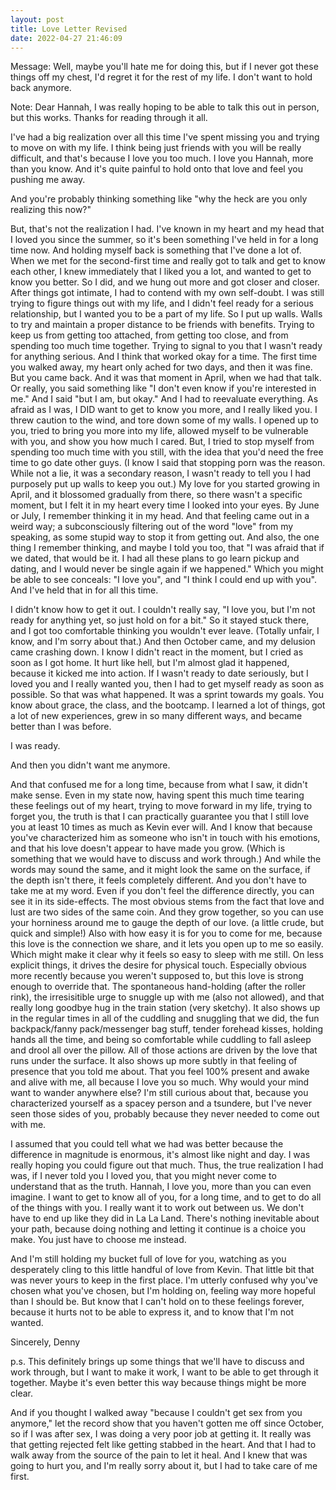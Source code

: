 ```yaml
---
layout: post
title: Love Letter Revised
date: 2022-04-27 21:46:09
---
```

Message: 
Well, maybe you'll hate me for doing this, but if I never got these things off my chest, I'd regret it for the rest of my life. I don't want to hold back anymore.

Note:
Dear Hannah,
I was really hoping to be able to talk this out in person, but this works. Thanks for reading through it all.

I've had a big realization over all this time I've spent missing you and trying to move on with my life. I think being just friends with you will be really difficult, and that's because I love you too much. I love you Hannah, more than you know. And it's quite painful to hold onto that love and feel you pushing me away.

And you're probably thinking something like "why the heck are you only realizing this now?"

But, that's not the realization I had. 
I've known in my heart and my head that I loved you since the summer, so it's been something I've held in for a long time now. And holding myself back is something that I've done a lot of. When we met for the second-first time and really got to talk and get to know each other, I knew immediately that I liked you a lot, and wanted to get to know you better. So I did, and we hung out more and got closer and closer. After things got intimate, I had to contend with my own self-doubt. I was still trying to figure things out with my life, and I didn't feel ready for a serious relationship, but I wanted you to be a part of my life. So I put up walls. Walls to try and maintain a proper distance to be friends with benefits. Trying to keep us from getting too attached, from getting too close, and from spending too much time together. Trying to signal to you that I wasn't ready for anything serious. And I think that worked okay for a time. The first time you walked away, my heart only ached for two days, and then it was fine. But you came back. And it was that moment in April, when we had that talk. Or really, you said something like "I don't even know if you're interested in me." And I said "but I am, but okay." And I had to reevaluate everything. As afraid as I was, I DID want to get to know you more, and I really liked you. I threw caution to the wind, and tore down some of my walls. I opened up to you, tried to bring you more into my life, allowed myself to be vulnerable with you, and show you how much I cared. But, I tried to stop myself from spending too much time with you still, with the idea that you'd need the free time to go date other guys. (I know I said that stopping porn was the reason. While not a lie, it was a secondary reason, I wasn't ready to tell you I had purposely put up walls to keep you out.) My love for you started growing in April, and it blossomed gradually from there, so there wasn't a specific moment, but I felt it in my heart every time I looked into your eyes. By June or July, I remember thinking it in my head. And that feeling came out in a weird way; a subconsciously filtering out of the word "love" from my speaking, as some stupid way to stop it from getting out. And also, the one thing I remember thinking, and maybe I told you too, that "I was afraid that if we dated, that would be it. I had all these plans to go learn pickup and dating, and I would never be single again if we happened." Which you might be able to see conceals: "I love you", and "I think I could end up with you". And I've held that in for all this time.

I didn't know how to get it out. I couldn't really say, "I love you, but I'm not ready for anything yet, so just hold on for a bit." So it stayed stuck there, and I got too comfortable thinking you wouldn't ever leave. (Totally unfair, I know, and I'm sorry about that.) And then October came, and my delusion came crashing down. I know I didn't react in the moment, but I cried as soon as I got home. It hurt like hell, but I'm almost glad it happened, because it kicked me into action. If I wasn't ready to date seriously, but I loved you and I really wanted you, then I had to get myself ready as soon as possible. So that was what happened. It was a sprint towards my goals. You know about grace, the class, and the bootcamp. I learned a lot of things, got a lot of new experiences, grew in so many different ways, and became better than I was before. 

I was ready.

And then you didn't want me anymore.

And that confused me for a long time, because from what I saw, it didn't make sense.
Even in my state now, having spent this much time tearing these feelings out of my heart, trying to move forward in my life, trying to forget you, the truth is that I can practically guarantee you that I still love you at least 10 times as much as Kevin ever will. And I know that because you've characterized him as someone who isn't in touch with his emotions, and that his love doesn't appear to have made you grow. (Which is something that we would have to discuss and work through.) And while the words may sound the same, and it might look the same on the surface, if the depth isn't there, it feels completely different. And you don't have to take me at my word. Even if you don't feel the difference directly, you can see it in its side-effects. The most obvious stems from the fact that love and lust are two sides of the same coin. And they grow together, so you can use your horniness around me to gauge the depth of our love. (a little crude, but quick and simple!) Also with how easy it is for you to come for me, because this love is the connection we share, and it lets you open up to me so easily. Which might make it clear why it feels so easy to sleep with me still. On less explicit things, it drives the desire for physical touch. Especially obvious more recently because you weren't supposed to, but this love is strong enough to override that. The spontaneous hand-holding (after the roller rink), the irresisitible urge to snuggle up with me (also not allowed), and that really long goodbye hug in the train station (very sketchy). It also shows up in the regular times in all of the cuddling and snuggling that we did, the fun backpack/fanny pack/messenger bag stuff, tender forehead kisses, holding hands all the time, and being so comfortable while cuddling to fall asleep and drool all over the pillow. All of those actions are driven by the love that runs under the surface. It also shows up more subtly in that feeling of presence that you told me about. That you feel 100% present and awake and alive with me, all because I love you so much. Why would your mind want to wander anywhere else? I'm still curious about that, because you characterized yourself as a spacey person and a tsundere, but I've never seen those sides of you, probably because they never needed to come out with me.

I assumed that you could tell what we had was better because the difference in magnitude is enormous, it's almost like night and day. I was really hoping you could figure out that much.
Thus, the true realization I had was, if I never told you I loved you, that you might never come to understand that as the truth. 
Hannah, I love you, more than you can even imagine. I want to get to know all of you, for a long time, and to get to do all of the things with you. I really want it to work out between us. We don't have to end up like they did in La La Land. There's nothing inevitable about your path, because doing nothing and letting it continue is a choice you make. You just have to choose me instead.

And I'm still holding my bucket full of love for you, watching as you desperately cling to this little handful of love from Kevin. That little bit that was never yours to keep in the first place. I'm utterly confused why you've chosen what you've chosen, but I'm holding on, feeling way more hopeful than I should be. But know that I can't hold on to these feelings forever, because it hurts not to be able to express it, and to know that I'm not wanted.

Sincerely,
Denny

p.s.
This definitely brings up some things that we'll have to discuss and work through, but I want to make it work, I want to be able to get through it together. Maybe it's even better this way because things might be more clear.

And if you thought I walked away "because I couldn't get sex from you anymore," let the record show that you haven't gotten me off since October, so if I was after sex, I was doing a very poor job at getting it. 
It really was that getting rejected felt like getting stabbed in the heart. And that I had to walk away from the source of the pain to let it heal. And I knew that was going to hurt you, and I'm really sorry about it, but I had to take care of me first.
